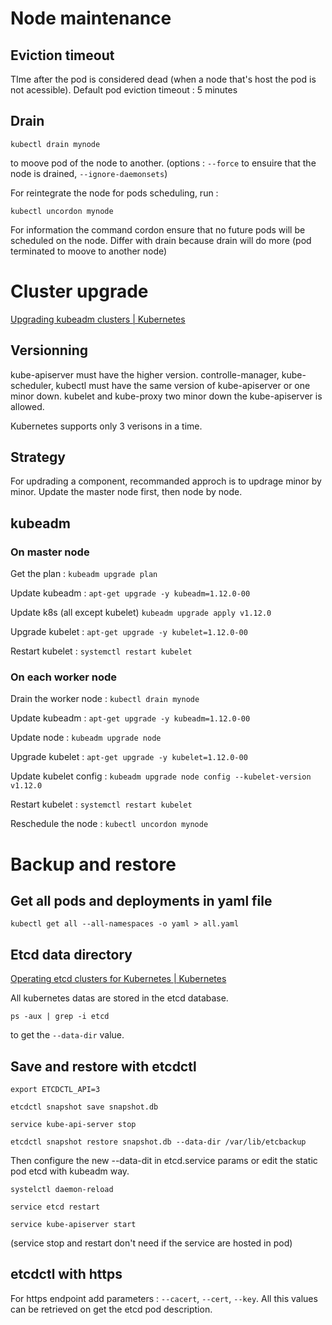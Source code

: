 # Node maintenance

## Eviction timeout

TIme after the pod is considered dead (when a node that's host the pod is not acessible).
Default pod eviction timeout : 5 minutes

## Drain

`kubectl drain mynode`

to moove pod of the node to another. (options : `--force` to ensuire that the node is drained, `--ignore-daemonsets`)

For reintegrate the node for pods scheduling, run :

`kubectl uncordon mynode`

For information the command cordon ensure that no future pods will be scheduled on the node. Differ with drain because drain will do more (pod terminated to moove to another node)

# Cluster upgrade

[Upgrading kubeadm clusters | Kubernetes](https://kubernetes.io/docs/tasks/administer-cluster/kubeadm/kubeadm-upgrade/)

## Versionning

kube-apiserver must have the higher version.
controlle-manager, kube-scheduler, kubectl must have the same version of kube-apiserver or one minor down.
kubelet and kube-proxy two minor down the kube-apiserver is allowed.

Kubernetes supports only 3 verisons in a time.

## Strategy

For updrading a component, recommanded approch is to updrage minor by minor.
Update the master node first, then node by node.

## kubeadm

### On master node

Get the plan :  `kubeadm upgrade plan` 

Update kubeadm : `apt-get upgrade -y kubeadm=1.12.0-00`

Update k8s (all except kubelet) `kubeadm upgrade apply v1.12.0`

Upgrade kubelet : `apt-get upgrade -y kubelet=1.12.0-00`

Restart kubelet : `systemctl restart kubelet`

### On each worker node

Drain the worker node :  `kubectl drain mynode`

Update kubeadm : `apt-get upgrade -y kubeadm=1.12.0-00`

Update node : `kubeadm upgrade node`

Upgrade kubelet : `apt-get upgrade -y kubelet=1.12.0-00`

Update kubelet config :  `kubeadm upgrade node config --kubelet-version v1.12.0`

Restart kubelet : `systemctl restart kubelet`

Reschedule the node :  `kubectl uncordon mynode`

# Backup and restore

## Get all pods and deployments in yaml file

`kubectl get all --all-namespaces -o yaml > all.yaml`

## Etcd data directory

[Operating etcd clusters for Kubernetes | Kubernetes](https://kubernetes.io/docs/tasks/administer-cluster/configure-upgrade-etcd/)

All kubernetes datas are stored in the etcd database. 

`ps -aux | grep -i etcd`

to get the `--data-dir` value.

## Save and restore with etcdctl

`export ETCDCTL_API=3`

`etcdctl snapshot save snapshot.db`

`service kube-api-server stop`

`etcdctl snapshot restore snapshot.db --data-dir /var/lib/etcbackup`

Then configure the new --data-dit in etcd.service params or edit the static pod etcd with kubeadm way.

`systelctl daemon-reload`

`service etcd restart`

`service kube-apiserver start`

(service stop and restart don't need if the service are hosted in pod)

## etcdctl with https

For https endpoint add parameters : `--cacert`, `--cert`, `--key`.
All this values can be retrieved on get the etcd pod description.       
